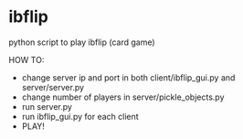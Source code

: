 # ibflip
python script to play ibflip (card game)

HOW TO:
- change server ip and port in both client/ibflip_gui.py and server/server.py
- change number of players in server/pickle_objects.py
- run server.py
- run ibflip_gui.py for each client
- PLAY!
